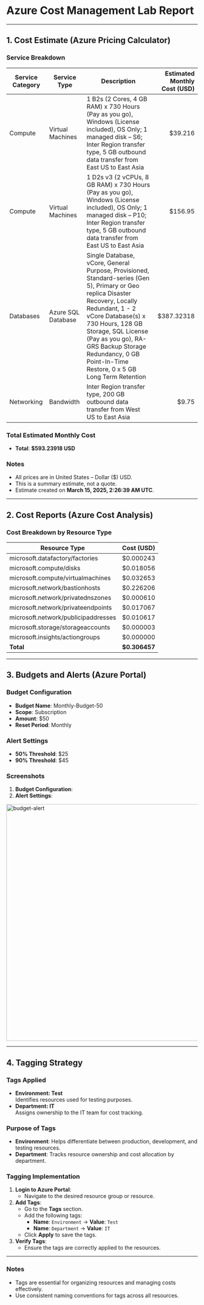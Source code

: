 # Azure Cost Management Lab Report

---

## 1. Cost Estimate (Azure Pricing Calculator)

### Service Breakdown
| Service Category | Service Type         | Description                                                                                     | Estimated Monthly Cost (USD) |
|------------------|---------------------|-------------------------------------------------------------------------------------------------|-----------------------------:|
| Compute          | Virtual Machines    | 1 B2s (2 Cores, 4 GB RAM) x 730 Hours (Pay as you go), Windows (License included), OS Only; 1 managed disk – S6; Inter Region transfer type, 5 GB outbound data transfer from East US to East Asia | $39.216                     |
| Compute          | Virtual Machines    | 1 D2s v3 (2 vCPUs, 8 GB RAM) x 730 Hours (Pay as you go), Windows (License included), OS Only; 1 managed disk – P10; Inter Region transfer type, 5 GB outbound data transfer from East US to East Asia | $156.95                     |
| Databases        | Azure SQL Database  | Single Database, vCore, General Purpose, Provisioned, Standard-series (Gen 5), Primary or Geo replica Disaster Recovery, Locally Redundant, 1 - 2 vCore Database(s) x 730 Hours, 128 GB Storage, SQL License (Pay as you go), RA-GRS Backup Storage Redundancy, 0 GB Point-In-Time Restore, 0 x 5 GB Long Term Retention | $387.32318                  |
| Networking       | Bandwidth           | Inter Region transfer type, 200 GB outbound data transfer from West US to East Asia              | $9.75                       |

### Total Estimated Monthly Cost
- **Total**: **$593.23918 USD**

### Notes
- All prices are in United States – Dollar ($) USD.
- This is a summary estimate, not a quote.
- Estimate created on **March 15, 2025, 2:26:39 AM UTC**.

---

## 2. Cost Reports (Azure Cost Analysis)

### Cost Breakdown by Resource Type
| Resource Type                     | Cost (USD)       |
|-----------------------------------|-----------------:|
| microsoft.datafactory/factories   | $0.000243        |
| microsoft.compute/disks           | $0.018056        |
| microsoft.compute/virtualmachines | $0.032653        |
| microsoft.network/bastionhosts    | $0.226206        |
| microsoft.network/privatednszones | $0.000610        |
| microsoft.network/privateendpoints| $0.017067        |
| microsoft.network/publicipaddresses| $0.010617       |
| microsoft.storage/storageaccounts | $0.000003        |
| microsoft.insights/actiongroups   | $0.000000        |
| **Total**                         | **$0.306457**    |

---

## 3. Budgets and Alerts (Azure Portal)

### Budget Configuration
- **Budget Name**: Monthly-Budget-50
- **Scope**: Subscription
- **Amount**: $50
- **Reset Period**: Monthly

### Alert Settings
- **50% Threshold**: $25
- **90% Threshold**: $45

### Screenshots
1. **Budget Configuration**:
2. **Alert Settings**:
  
<img width="624" alt="budget-alert" src="https://github.com/user-attachments/assets/fa7bcdb6-5109-43cc-849e-a9ffa7a5466c" />

---

## 4. Tagging Strategy

### Tags Applied
- **Environment: Test**  
  Identifies resources used for testing purposes.
- **Department: IT**  
  Assigns ownership to the IT team for cost tracking.

### Purpose of Tags
- **Environment**: Helps differentiate between production, development, and testing resources.
- **Department**: Tracks resource ownership and cost allocation by department.

### Tagging Implementation
1. **Login to Azure Portal**:
   - Navigate to the desired resource group or resource.
2. **Add Tags**:
   - Go to the **Tags** section.
   - Add the following tags:
     - **Name**: `Environment` → **Value**: `Test`
     - **Name**: `Department` → **Value**: `IT`
   - Click **Apply** to save the tags.
3. **Verify Tags**:
   - Ensure the tags are correctly applied to the resources.

---

### **Notes**
- Tags are essential for organizing resources and managing costs effectively.
- Use consistent naming conventions for tags across all resources.
